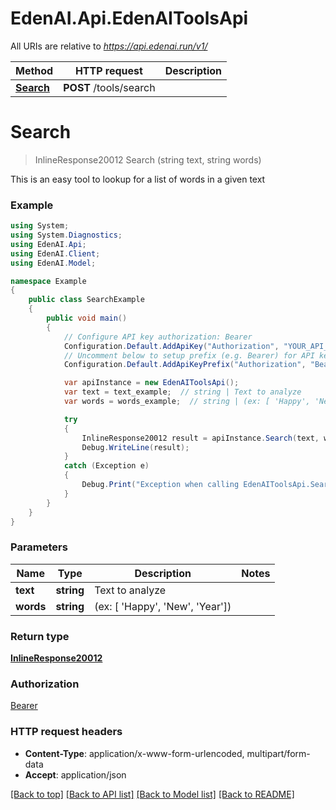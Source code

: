 # EdenAI.Api.EdenAIToolsApi

All URIs are relative to *https://api.edenai.run/v1/*

Method | HTTP request | Description
------------- | ------------- | -------------
[**Search**](EdenAIToolsApi.md#search) | **POST** /tools/search | 


<a name="search"></a>
# **Search**
> InlineResponse20012 Search (string text, string words)



This is an easy tool to lookup for a list of words in a given text

### Example
```csharp
using System;
using System.Diagnostics;
using EdenAI.Api;
using EdenAI.Client;
using EdenAI.Model;

namespace Example
{
    public class SearchExample
    {
        public void main()
        {
            // Configure API key authorization: Bearer
            Configuration.Default.AddApiKey("Authorization", "YOUR_API_KEY");
            // Uncomment below to setup prefix (e.g. Bearer) for API key, if needed
            Configuration.Default.AddApiKeyPrefix("Authorization", "Bearer");

            var apiInstance = new EdenAIToolsApi();
            var text = text_example;  // string | Text to analyze
            var words = words_example;  // string | (ex: [ 'Happy', 'New', 'Year'])

            try
            {
                InlineResponse20012 result = apiInstance.Search(text, words);
                Debug.WriteLine(result);
            }
            catch (Exception e)
            {
                Debug.Print("Exception when calling EdenAIToolsApi.Search: " + e.Message );
            }
        }
    }
}
```

### Parameters

Name | Type | Description  | Notes
------------- | ------------- | ------------- | -------------
 **text** | **string**| Text to analyze | 
 **words** | **string**| (ex: [ &#39;Happy&#39;, &#39;New&#39;, &#39;Year&#39;]) | 

### Return type

[**InlineResponse20012**](InlineResponse20012.md)

### Authorization

[Bearer](../README.md#Bearer)

### HTTP request headers

 - **Content-Type**: application/x-www-form-urlencoded, multipart/form-data
 - **Accept**: application/json

[[Back to top]](#) [[Back to API list]](../README.md#documentation-for-api-endpoints) [[Back to Model list]](../README.md#documentation-for-models) [[Back to README]](../README.md)

